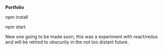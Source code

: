 <strong>Portfolio</strong>


npm install


npm start


New one going to be made soon, this was a experiment with react/redux and will be retired to obscurity in the not too distant future.
